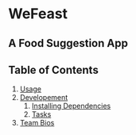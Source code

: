 # WeFeast
## A Food Suggestion App

## Table of Contents
1. [Usage](#usage)
2. [Developement](#developement)
    1. [Installing Dependencies](#dnstalling-dependencies)
    2. [Tasks]()
3. [Team Bios](#team-bios)
